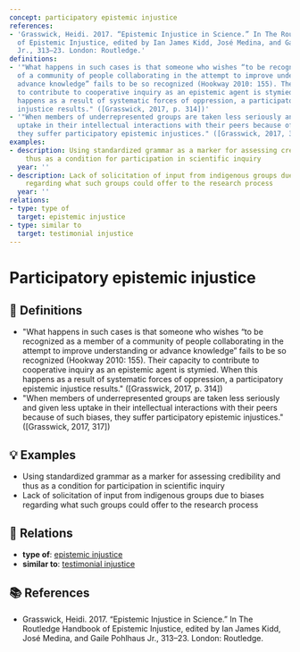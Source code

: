 ```yaml
---
concept: participatory epistemic injustice
references:
- 'Grasswick, Heidi. 2017. “Epistemic Injustice in Science.” In The Routledge Handbook
  of Epistemic Injustice, edited by Ian James Kidd, José Medina, and Gaile Pohlhaus
  Jr., 313–23. London: Routledge.'
definitions:
- '"What happens in such cases is that someone who wishes “to be recognized as a member
  of a community of people collaborating in the attempt to improve understanding or
  advance knowledge” fails to be so recognized (Hookway 2010: 155). Their capacity
  to contribute to cooperative inquiry as an epistemic agent is stymied. When this
  happens as a result of systematic forces of oppression, a participatory epistemic
  injustice results." ([Grasswick, 2017, p. 314])'
- '"When members of underrepresented groups are taken less seriously and given less
  uptake in their intellectual interactions with their peers because of such biases,
  they suffer participatory epistemic injustices." ([Grasswick, 2017, 317])'
examples:
- description: Using standardized grammar as a marker for assessing credibility and
    thus as a condition for participation in scientific inquiry
  year: ''
- description: Lack of solicitation of input from indigenous groups due to biases
    regarding what such groups could offer to the research process
  year: ''
relations:
- type: type of
  target: epistemic injustice
- type: similar to
  target: testimonial injustice
---
```


# Participatory epistemic injustice

## 📖 Definitions

- "What happens in such cases is that someone who wishes “to be recognized as a member of a community of people collaborating in the attempt to improve understanding or advance knowledge” fails to be so recognized (Hookway 2010: 155). Their capacity to contribute to cooperative inquiry as an epistemic agent is stymied. When this happens as a result of systematic forces of oppression, a participatory epistemic injustice results." ([Grasswick, 2017, p. 314])
- "When members of underrepresented groups are taken less seriously and given less uptake in their intellectual interactions with their peers because of such biases, they suffer participatory epistemic injustices." ([Grasswick, 2017, 317])

## 💡 Examples

- Using standardized grammar as a marker for assessing credibility and thus as a condition for participation in scientific inquiry
- Lack of solicitation of input from indigenous groups due to biases regarding what such groups could offer to the research process

## 🔗 Relations

- **type of**: [epistemic injustice](./epistemic-injustice.md)
- **similar to**: [testimonial injustice](./testimonial-injustice.md)

## 📚 References

- Grasswick, Heidi. 2017. “Epistemic Injustice in Science.” In The Routledge Handbook of Epistemic Injustice, edited by Ian James Kidd, José Medina, and Gaile Pohlhaus Jr., 313–23. London: Routledge.

